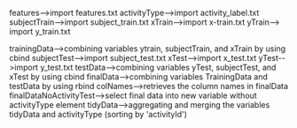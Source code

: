 
  features-->import features.txt
  activityType-->import activity_label.txt
  subjectTrain-->import subject_train.txt
  xTrain-->import x-train.txt
  yTrain-->  import y_train.txt
  
  trainingData-->combining variables ytrain, subjectTrain, and xTrain by using cbind
  subjectTest-->import subject_test.txt
  xTest-->import x_test.txt
  yTest-->import y_test.txt
  testData-->combining variables yTest, subjectTest, and xTest by using cbind
  finalData-->combining variables TrainingData and testData by using rbind
  colNames-->retrieves the column names in finalData
  finalDataNoActivityTest-->select final data into new variable without activityType element
  tidyData-->aggregating and merging the variables tidyData and activityType (sorting by 'activityId')